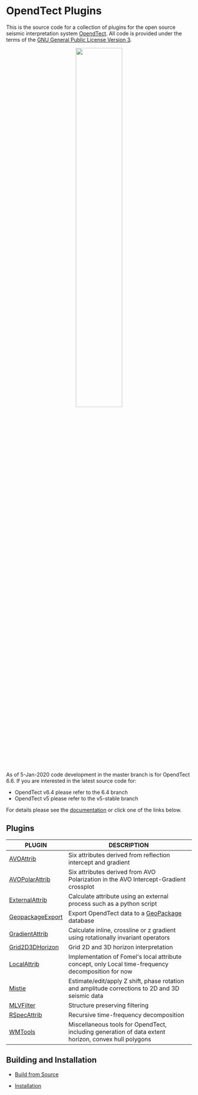 # OpendTect Plugins 

This is the source code for a collection of plugins for the open source seismic interpretation system [OpendTect](http://www.opendtect.org). All code is provided under the terms of the [GNU General Public License Version 3](./LICENSE.txt).

<p align="center">
<a href="https://www.youtube.com/watch?v=nXIyODFinjw">
<img src="https://img.youtube.com/vi/nXIyODFinjw/0.jpg" width="50%" >
 </a>
</p>

As of 5-Jan-2020 code development in the master branch is for OpendTect 6.6. If you are interested in the latest source code for:

-  OpendTect v6.4 please refer to the 6.4 branch
-  OpendTect v5 please refer to the v5-stable branch

For details please see the [documentation](http://waynegm.github.io/WMPlugin-Docs/) or click one of the links below.

## Plugins

| PLUGIN | DESCRIPTION |
|--------|-------------|
| [AVOAttrib](http://waynegm.github.io//WMPlugin-Docs/docs/plugins/AVOAttrib.html) | Six attributes derived from reflection intercept and gradient |
| [AVOPolarAttrib](http://waynegm.github.io/WMPlugin-Docs/docs/plugins/AVOPolarAttrib.html) |Six attributes derived from AVO Polarization in the AVO Intercept-Gradient crossplot |
| [ExternalAttrib](http://waynegm.github.io/WMPlugin-Docs/docs/plugins/ExternalAttrib.html) | Calculate attribute using an external process such as a python script |
| [GeopackageExport](http://waynegm.github.io/WMPlugin-Docs/docs/plugins/GeopackageExport.html) | Export OpendTect data to a [GeoPackage](https://www.geopackage.org/) database |
| [GradientAttrib](http://waynegm.github.io/WMPlugin-Docs/docs/plugins/GradientAttrib.html) | Calculate inline, crossline or z gradient using rotationally invariant operators |
| [Grid2D3DHorizon](http://waynegm.github.io/WMPlugin-Docs/docs/plugins/Grid2D-3D.html) | Grid 2D and 3D horizon interpretation |
| [LocalAttrib](http://waynegm.github.io/WMPlugin-Docs/docs/plugins/LocalAttrib.html) | Implementation of Fomel's local attribute concept, only Local time-frequency decomposition for now |
| [Mistie](http://waynegm.github.io/WMPlugin-Docs/docs/plugins/Mistie.html) | Estimate/edit/apply Z shift, phase rotation and amplitude corrections to 2D and 3D seismic data |
| [MLVFilter](http://waynegm.github.io/WMPlugin-Docs/docs/plugins/MLVFilter.html) | Structure preserving filtering |
| [RSpecAttrib](http://waynegm.github.io/WMPlugin-Docs/docs/plugins/RSpecAttrib.html) | Recursive time-frequency decomposition |
| [WMTools](http://waynegm.github.io/WMPlugin-Docs/docs/plugins/WMTools.html) | Miscellaneous tools for OpendTect, including generation of data extent horizon, convex hull polygons |

## Building and Installation

* [Build from Source](http://waynegm.github.iohttps://waynegm.github.io/WMPlugin-Docs/docs/gettingstarted/building-from-source/)

* [Installation](http://waynegm.github.io/WMPlugin-Docs/docs/gettingstarted/installation/)
